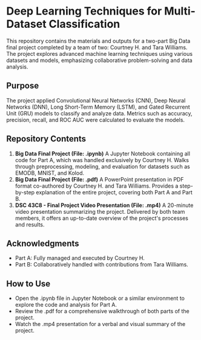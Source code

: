 # Deep Learning Techniques for Multi-Dataset Classification

This repository contains the materials and outputs for a two-part Big Data final project completed by a team of two: Courtney H. and Tara Williams. The project explores advanced machine learning techniques using various datasets and models, emphasizing collaborative problem-solving and data analysis.

## Purpose
The project applied Convolutional Neural Networks (CNN), Deep Neural Networks (DNN), Long Short-Term Memory (LSTM), and Gated Recurrent Unit (GRU) models to classify and analyze data. Metrics such as accuracy, precision, recall, and ROC AUC were calculated to evaluate the models.

## Repository Contents
1. **Big Data Final Project (File: .ipynb)**
A Jupyter Notebook containing all code for Part A, which was handled exclusively by Courtney H.
Walks through preprocessing, modeling, and evaluation for datasets such as EMODB, MNIST, and Kolod.
2. **Big Data Final Project (File: .pdf)**
A PowerPoint presentation in PDF format co-authored by Courtney H. and Tara Williams.
Provides a step-by-step explanation of the entire project, covering both Part A and Part B.
3. **DSC 43C8 - Final Project Video Presentation (File: .mp4)**
A 20-minute video presentation summarizing the project.
Delivered by both team members, it offers an up-to-date overview of the project's processes and results.

## Acknowledgments
- Part A: Fully managed and executed by Courtney H.
- Part B: Collaboratively handled with contributions from Tara Williams.

## How to Use
- Open the .ipynb file in Jupyter Notebook or a similar environment to explore the code and analysis for Part A.
- Review the .pdf for a comprehensive walkthrough of both parts of the project.
- Watch the .mp4 presentation for a verbal and visual summary of the project.
